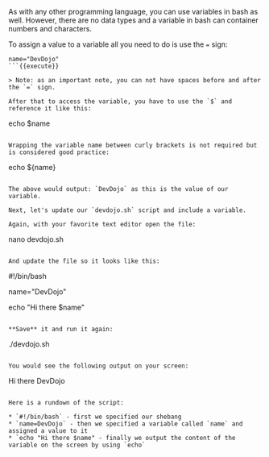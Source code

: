 As with any other programming language, you can use variables in bash as well. However, there are no data types and a variable in bash can container numbers and characters.

To assign a value to a variable all you need to do is use the `=` sign:

```
name="DevDojo"
```{{execute}}

> Note: as an important note, you can not have spaces before and after the `=` sign.

After that to access the variable, you have to use the `$` and reference it like this:

```
echo $name
```{{execute}}

Wrapping the variable name between curly brackets is not required but is considered good practice:

```
echo ${name}
```{{execute}}

The above would output: `DevDojo` as this is the value of our variable.

Next, let's update our `devdojo.sh` script and include a variable.

Again, with your favorite text editor open the file:

```
nano devdojo.sh
```{{execute}}

And update the file so it looks like this:

```
#!/bin/bash

name="DevDojo"

echo "Hi there $name"
```{{copy}}

**Save** it and run it again:

```
./devdojo.sh
```{{execute}}

You would see the following output on your screen:

```
Hi there DevDojo
```

Here is a rundown of the script:

* `#!/bin/bash` - first we specified our shebang
* `name=DevDojo` - then we specified a variable called `name` and assigned a value to it
* `echo "Hi there $name" - finally we output the content of the variable on the screen by using `echo`
